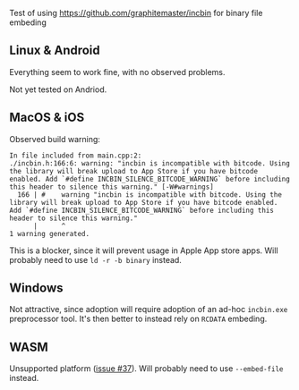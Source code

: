 Test of using https://github.com/graphitemaster/incbin for binary file embeding

## Linux & Android
Everything seem to work fine, with no observed problems.

Not yet tested on Andriod.

## MacOS & iOS
Observed build warning:
```
In file included from main.cpp:2:
./incbin.h:166:6: warning: "incbin is incompatible with bitcode. Using the library will break upload to App Store if you have bitcode enabled. Add `#define INCBIN_SILENCE_BITCODE_WARNING` before including this header to silence this warning." [-W#warnings]
  166 | #    warning "incbin is incompatible with bitcode. Using the library will break upload to App Store if you have bitcode enabled. Add `#define INCBIN_SILENCE_BITCODE_WARNING` before including this header to silence this warning."
      |      ^
1 warning generated.
```

This is a blocker, since it will prevent usage in Apple App store apps. Will probably need to use `ld -r -b binary` instead.

## Windows
Not attractive, since adoption will require adoption of an ad-hoc `incbin.exe` preprocessor tool. It's then better to instead rely on `RCDATA` embeding.

## WASM
Unsupported platform ([issue #37](https://github.com/graphitemaster/incbin/issues/37)). Will probably need to use `--embed-file` instead.
